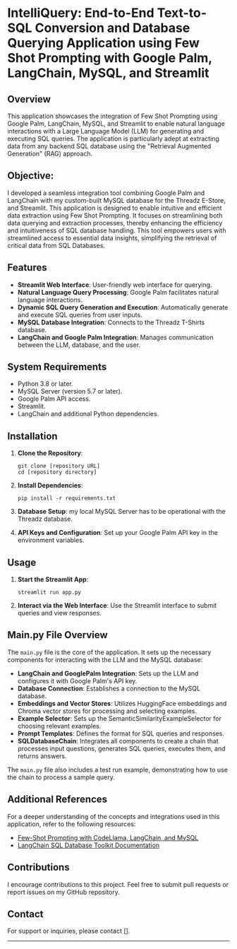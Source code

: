 # IntelliQuery: End-to-End Text-to-SQL Conversion and Database Querying Application using Few Shot Prompting with Google Palm, LangChain, MySQL, and Streamlit

## Overview

This application showcases the integration of Few Shot Prompting using Google Palm, LangChain, MySQL, and Streamlit to enable natural language interactions with a Large Language Model (LLM) for generating and executing SQL queries. The application is particularly adept at extracting data from any backend SQL database using the "Retrieval Augmented Generation" (RAG) approach.

## Objective: 

I developed a seamless integration tool combining Google Palm and LangChain with my custom-built MySQL database for the Threadz E-Store, and Streamlit. This application is designed to enable intuitive and efficient data extraction using Few Shot Prompting. It focuses on streamlining both data querying and extraction processes, thereby enhancing the efficiency and intuitiveness of SQL database handling. This tool empowers users with streamlined access to essential data insights, simplifying the retrieval of critical data from SQL Databases.

## Features

- **Streamlit Web Interface**: User-friendly web interface for querying.
- **Natural Language Query Processing**: Google Palm facilitates natural language interactions.
- **Dynamic SQL Query Generation and Execution**: Automatically generate and execute SQL queries from user inputs.
- **MySQL Database Integration**: Connects to the Threadz T-Shirts database.
- **LangChain and Google Palm Integration**: Manages communication between the LLM, database, and the user.

## System Requirements

- Python 3.8 or later.
- MySQL Server (version 5.7 or later).
- Google Palm API access.
- Streamlit.
- LangChain and additional Python dependencies.

## Installation

1. **Clone the Repository**:
   ```
   git clone [repository URL]
   cd [repository directory]
   ```

2. **Install Dependencies**:
   ```
   pip install -r requirements.txt
   ```

3. **Database Setup**:
   my local MySQL Server has to be operational with the Threadz database.

4. **API Keys and Configuration**: 
   Set up your Google Palm API key in the environment variables.

## Usage

1. **Start the Streamlit App**:
   ```
   streamlit run app.py
   ```

2. **Interact via the Web Interface**:
   Use the Streamlit interface to submit queries and view responses.

## Main.py File Overview

The `main.py` file is the core of the application. It sets up the necessary components for interacting with the LLM and the MySQL database:

- **LangChain and GooglePalm Integration**: Sets up the LLM and configures it with Google Palm's API key.
- **Database Connection**: Establishes a connection to the MySQL database.
- **Embeddings and Vector Stores**: Utilizes HuggingFace embeddings and Chroma vector stores for processing and selecting examples.
- **Example Selector**: Sets up the SemanticSimilarityExampleSelector for choosing relevant examples.
- **Prompt Templates**: Defines the format for SQL queries and responses.
- **SQLDatabaseChain**: Integrates all components to create a chain that processes input questions, generates SQL queries, executes them, and returns answers.

The `main.py` file also includes a test run example, demonstrating how to use the chain to process a sample query.

## Additional References

For a deeper understanding of the concepts and integrations used in this application, refer to the following resources:

- [Few-Shot Prompting with CodeLlama, LangChain, and MySQL](https://medium.com/@yernenip/few-shot-prompting-with-codellama-langchain-and-mysql-94020ee16a08)
- [LangChain SQL Database Toolkit Documentation](https://python.langchain.com/docs/integrations/toolkits/sql_database)


## Contributions

I encourage contributions to this project. Feel free to submit pull requests or report issues on my GitHub repository.


## Contact

For support or inquiries, please contact [].

---
